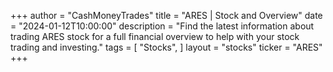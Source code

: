 +++
author = "CashMoneyTrades"
title = "ARES | Stock and Overview"
date = "2024-01-12T10:00:00"
description = "Find the latest information about trading ARES stock for a full financial overview to help with your stock trading and investing."
tags = [
"Stocks",
]
layout = "stocks"
ticker = "ARES"
+++
        


    
        